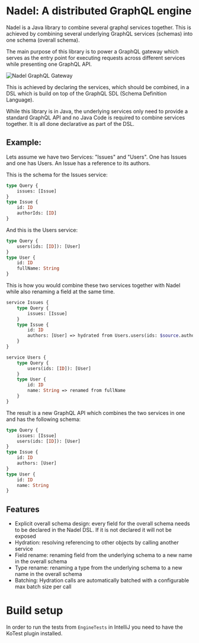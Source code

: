 # Nadel: A distributed GraphQL engine

Nadel is a Java library to combine several graphql services together.
This is achieved by combining several underlying GraphQL services (schemas) into one schema (overall schema).

The main purpose of this library is to power a GraphQL gateway which serves as the entry point for executing requests across different
services while presenting one GraphQL API.   

![Nadel GraphQL Gateway](docs/nadel-graphql-gateway.png)


This is achieved by declaring the services, which should be combined, in a DSL which 
is build on top of the GraphQL SDL (Schema Definition Language). 

While this library is in Java, the underlying services only need to provide a standard
GraphQL API and no Java Code is required to combine services together. 
It is all done declarative as part of the DSL.


## Example:

Lets assume we have two Services: "Issues" and "Users". One has Issues and one has Users. An Issue has a reference to its authors.

This is the schema for the Issues service:
```graphql
type Query {
    issues: [Issue]
}
type Issue {
    id: ID
    authorIds: [ID]
}
```

And this is the Users service:
```graphql
type Query {
    users(ids: [ID]): [User]
}
type User {
    id: ID
    fullName: String
}
```
This is how you would combine these two services together with Nadel while also renaming a field at the same time.

```graphql
service Issues {
    type Query {
        issues: [Issue]
    }
    type Issue {
        id: ID
        authors: [User] => hydrated from Users.users(ids: $source.authorIds) object identified by id, batch size 10
    }
}

service Users {
    type Query {
        users(ids: [ID]): [User]
    }
    type User {
        id: ID
        name: String => renamed from fullName
    }
}
```

The result is a new GraphQL API which combines the two services in one and has the following schema:

```graphql
type Query {
    issues: [Issue]
    users(ids: [ID]): [User]
}       
type Issue {
    id: ID
    authors: [User]
}
type User {
    id: ID
    name: String
}
``` 

## Features

- Explicit overall schema design: every field for the overall schema needs to be declared in the Nadel DSL. If it is not
  declared it will not be exposed
- Hydration: resolving referencing to other objects by calling another service
- Field rename: renaming field from the underlying schema to a new name in the overall schema
- Type rename: renaming a type from the underlying schema to a new name in the overall schema
- Batching: Hydration calls are automatically batched with a configurable max batch size per call

# Build setup

In order to run the tests from `EngineTests` in IntelliJ you need to have the KoTest plugin installed.


